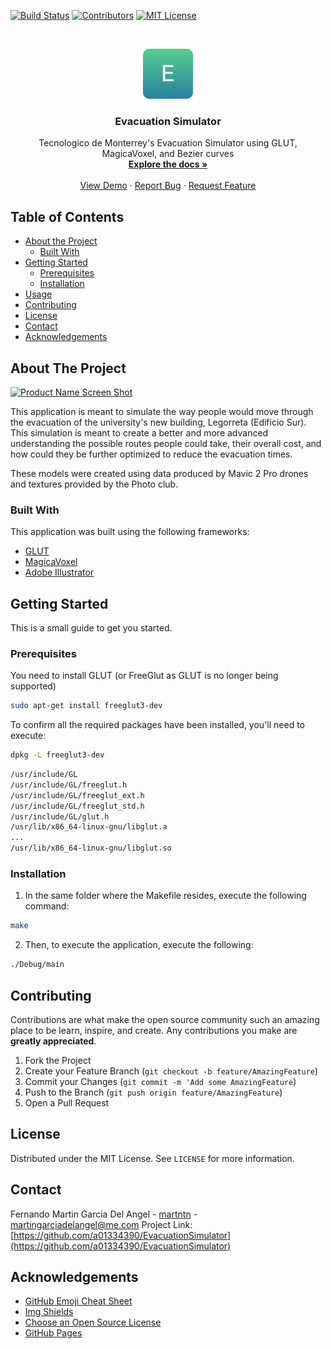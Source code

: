 <!-- PROJECT SHIELDS -->
[![Build Status][build-shield]]()
[![Contributors][contributors-shield]]()
[![MIT License][license-shield]][license-url]

<!-- PROJECT LOGO -->
<br />
<p align="center">
  <a href="https://github.com/a01334390/EvacuationSimulator">
    <img src="logo.png" alt="Logo" width="80" height="80">
  </a>

  <h3 align="center">Evacuation Simulator</h3>

  <p align="center">
    Tecnologico de Monterrey's Evacuation Simulator using GLUT, MagicaVoxel, and Bezier curves
    <br />
    <a href="https://github.com/a01334390/EvacuationSimulator"><strong>Explore the docs »</strong></a>
    <br />
    <br />
    <a href="https://github.com/a01334390/EvacuationSimulator">View Demo</a>
    ·
    <a href="https://github.com/a01334390/EvacuationSimulator/issues">Report Bug</a>
    ·
    <a href="https://github.com/a01334390/EvacuationSimulator/issues">Request Feature</a>
  </p>
</p>



<!-- TABLE OF CONTENTS -->
## Table of Contents

* [About the Project](#about-the-project)
  * [Built With](#built-with)
* [Getting Started](#getting-started)
  * [Prerequisites](#prerequisites)
  * [Installation](#installation)
* [Usage](#usage)
* [Contributing](#contributing)
* [License](#license)
* [Contact](#contact)
* [Acknowledgements](#acknowledgements)



<!-- ABOUT THE PROJECT -->
## About The Project

[![Product Name Screen Shot][product-screenshot]](https://github.com/a01334390/EvacuationSimulator)

This application is meant to simulate the way people would move through the evacuation of the university's new building, Legorreta (Edificio Sur). This simulation is meant to create a better and more advanced understanding the possible routes people could take, their overall cost, and how could they be further optimized to reduce the evacuation times.

These models were created using data produced by Mavic 2 Pro drones and textures provided by the Photo club.

### Built With
This application was built using the following frameworks:

* [GLUT](https://www.opengl.org/resources/libraries/glut/)
* [MagicaVoxel](https://ephtracy.github.io)
* [Adobe Illustrator](https://www.adobe.com/products/illustrator.html)


<!-- GETTING STARTED -->
## Getting Started

This is a small guide to get you started.

### Prerequisites

You need to install GLUT (or FreeGlut as GLUT is no longer being supported)
```sh
sudo apt-get install freeglut3-dev
```

To confirm all the required packages have been installed, you'll need to execute:

```sh
dpkg -L freeglut3-dev
```

```sh
/usr/include/GL
/usr/include/GL/freeglut.h
/usr/include/GL/freeglut_ext.h
/usr/include/GL/freeglut_std.h
/usr/include/GL/glut.h
/usr/lib/x86_64-linux-gnu/libglut.a
...
/usr/lib/x86_64-linux-gnu/libglut.so
```

### Installation

1. In the same folder where the Makefile resides, execute the following command:
```sh
make
```
2. Then, to execute the application, execute the following:
```sh
./Debug/main
```

<!-- CONTRIBUTING -->
## Contributing

Contributions are what make the open source community such an amazing place to be learn, inspire, and create. Any contributions you make are **greatly appreciated**.

1. Fork the Project
2. Create your Feature Branch (`git checkout -b feature/AmazingFeature`)
3. Commit your Changes (`git commit -m 'Add some AmazingFeature`)
4. Push to the Branch (`git push origin feature/AmazingFeature`)
5. Open a Pull Request

<!-- LICENSE -->
## License

Distributed under the MIT License. See `LICENSE` for more information.

<!-- CONTACT -->
## Contact

Fernando Martin Garcia Del Angel - [martntn](https://www.linkedin.com/in/martntn/) - martingarciadelangel@me.com
Project Link: [https://github.com/a01334390/EvacuationSimulator](https://github.com/a01334390/EvacuationSimulator)


<!-- ACKNOWLEDGEMENTS -->
## Acknowledgements
* [GitHub Emoji Cheat Sheet](https://www.webpagefx.com/tools/emoji-cheat-sheet)
* [Img Shields](https://shields.io)
* [Choose an Open Source License](https://choosealicense.com)
* [GitHub Pages](https://pages.github.com)


<!-- MARKDOWN LINKS & IMAGES -->
[build-shield]: https://img.shields.io/badge/build-passing-brightgreen.svg?style=flat-square
[contributors-shield]: https://img.shields.io/badge/contributors-1-orange.svg?style=flat-square
[license-shield]: https://img.shields.io/badge/license-MIT-blue.svg?style=flat-square
[license-url]: https://choosealicense.com/licenses/mit
[linkedin-shield]: https://img.shields.io/badge/-LinkedIn-black.svg?style=flat-square&logo=linkedin&colorB=555
[linkedin-url]: https://linkedin.com/in/othneildrew
[product-screenshot]: https://raw.githubusercontent.com/othneildrew/Best-README-Template/master/screenshot.png
